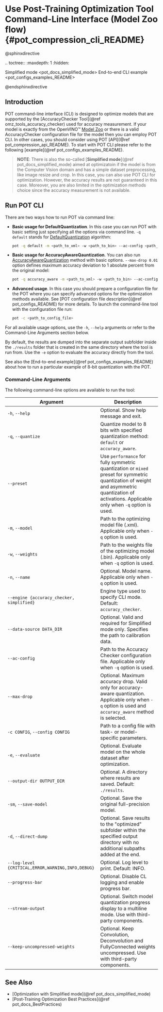 # Use Post-Training Optimization Tool Command-Line Interface (Model Zoo flow){#pot_compression_cli_README}

@sphinxdirective

.. toctree::
   :maxdepth: 1
   :hidden:
   
   Simplified mode <pot_docs_simplified_mode>
   End-to-end CLI example <pot_configs_examples_README>

@endsphinxdirective

## Introduction

POT command-line interface (CLI) is designed to optimize models that are supported by the [AccuracyChecker Tool](@ref omz_tools_accuracy_checker) used for accuracy measurement. 
If your model is exactly from the OpenVINO&trade; [Model Zoo](https://github.com/openvinotoolkit/open_model_zoo) or there is a valid AccuracyChecker configuration file for the model then you can employ POT CLI.
In other cases, you should consider using POT [API](@ref pot_compression_api_README). To start with POT CLI please refer to the
following [example](@ref pot_configs_examples_README).

> **NOTE**: There is also the so-called [**Simplified mode**](@ref pot_docs_simplified_mode) aimed at optimizatoin if the model is from the Computer Vision domain and has a simple dataset preprocessing, like image resize and crop. In this case, you can also use POT CLI for 
optimization. However, the accuracy results are not guaranteed in this case. Moreover, you are also limited in the 
optimization methods choice since the accuracy measurement is not available.
 

## Run POT CLI 
There are two ways how to run POT via command line:

- **Basic usage for DefaultQuantization**. In this case you can run POT with basic setting just specifying all the options via command line. `-q default` stands for [DefaultQuantization](openvino/tools/pot/algorithms/quantization/default/README.md) algorithm:
   ```sh
   pot -q default -m <path_to_xml> -w <path_to_bin> --ac-config <path_to_AC_config_yml>
   ```
- **Basic usage for AccuracyAwareQauntization**. You can also run [AccuracyAwareQuantization](openvino/tools/pot/algorithms/quantization/accuracy_aware/README.md) method with basic options. `--max-drop 0.01` option defines maximum accuracy deviation to 1 absolute percent from the original model:
   ```sh
   pot -q accuracy_aware -m <path_to_xml> -w <path_to_bin> --ac-config <path_to_AC_config_yml> --max-drop 0.01
   ```
- **Advanced usage**. In this case you should prepare a configuration file for the POT where you can specify advanced options for the optimization
methods available. See [POT configuration file description](@ref pot_configs_README) for more details. 
To launch the command-line tool with the configuration file run:
   ```sh
   pot -c <path_to_config_file>
   ```
For all available usage options, use the `-h`, `--help` arguments or refer to the Command-Line Arguments section below.  

By default, the results are dumped into the separate output subfolder inside the `./results` folder that is created 
in the same directory where the tool is run from. Use the `-e` option to evaluate the accuracy directly from the tool.

See also the [End-to-end example](@ref pot_configs_examples_README) about how to run a particular example of 8-bit
quantization with the POT.

### Command-Line Arguments

The following command-line options are available to run the tool: 

| Argument                                          | Description                                             |
| ------------------------------------------------- | ------------------------------------------------------- |
| `-h`, `--help`                                    | Optional. Show help message and exit. |
| `-q`, `--quantize`                                | Quantize model to 8 bits with specified quantization method: `default` or `accuracy_aware`. |
| `--preset`                                        | Use `performance` for fully symmetric quantization or `mixed` preset for symmetric quantization of weight and asymmetric quantization of activations. Applicable only when `-q` option is used.|
| `-m`, `--model`                                   | Path to the optimizing model file (.xml). Applicable only when `-q` option is used. |
| `-w`, `--weights`                                 | Path to the weights file of the optimizing model (.bin). Applicable only when `-q` option is used. |
| `-n`, `--name`                                    | Optional. Model name. Applicable only when `-q` option is used. |
| `--engine {accuracy_checker, simplified}`         | Engine type used to specify CLI mode. Default: `accuracy_checker`. |
| `--data-source DATA_DIR`                          | Optional. Valid and required for Simplified mode only. Specifies the path to calibration data. |
| `--ac-config`                                     | Path to the Accuracy Checker configuration file. Applicable only when `-q` option is used. |
| `--max-drop`                                      | Optional. Maximum accuracy drop. Valid only for accuracy-aware quantization. Applicable only when `-q` option is used and `accuracy_aware` method is selected. |
| `-c CONFIG`, `--config CONFIG`                    | Path to a config file with task- or model-specific parameters.         |
| `-e`, `--evaluate`                                | Optional. Evaluate model on the whole dataset after optimization.  |
| `--output-dir OUTPUT_DIR`                         | Optional. A directory where results are saved. Default: `./results`. |
| `-sm`, `--save-model`                             | Optional. Save the original full-precision model. |
| `-d`, `--direct-dump`                             | Optional. Save results to the "optimized" subfolder within the specified output directory with no additional subpaths added at the end. |
| `--log-level {CRITICAL,ERROR,WARNING,INFO,DEBUG}` | Optional. Log level to print. Default: INFO. |
| `--progress-bar`                                  | Optional. Disable CL logging and enable progress bar. |
| `--stream-output`                                 | Optional. Switch model quantization progress display to a multiline mode. Use with third-party components. |
| `--keep-uncompressed-weights`                     | Optional. Keep Convolution, Deconvolution and FullyConnected weights uncompressed. Use with third-party components.|


## See Also
* [Optimization with Simplified mode](@ref pot_docs_simplified_mode)
* [Post-Training Optimization Best Practices](@ref pot_docs_BestPractices)
